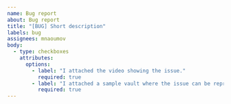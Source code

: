 ```yaml
---
name: Bug report
about: Bug report
title: "[BUG] Short description"
labels: bug
assignees: mnaoumov
body:
  - type: checkboxes
    attributes:
      options:
        - label: "I attached the video showing the issue."
          required: true
        - label: "I attached a sample vault where the issue can be reproduced."
          required: true
---
```

